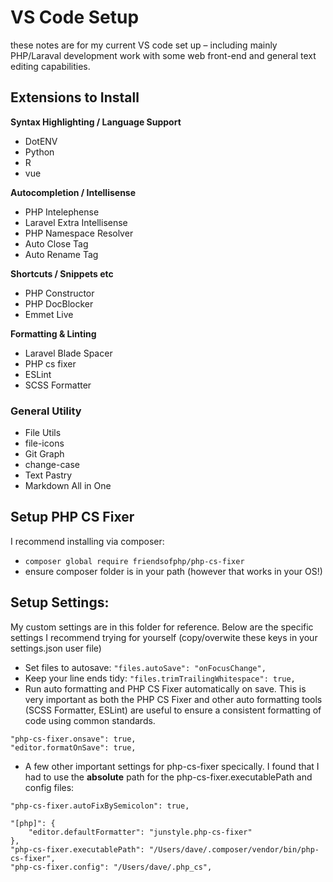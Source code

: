 # VS Code Setup
these notes are for my current VS code set up – including mainly PHP/Laraval development work with some web front-end and general text editing capabilities.

## Extensions to Install

**Syntax Highlighting / Language Support**

- DotENV
- Python
- R
- vue

**Autocompletion / Intellisense**

- PHP Intelephense
- Laravel Extra Intellisense
- PHP Namespace Resolver
- Auto Close Tag
- Auto Rename Tag


**Shortcuts / Snippets etc**
- PHP Constructor
- PHP DocBlocker
- Emmet Live

**Formatting & Linting**
- Laravel Blade Spacer
- PHP cs fixer
- ESLint
- SCSS Formatter


### General Utility

- File Utils
- file-icons
- Git Graph
- change-case
- Text Pastry
- Markdown All in One

## Setup PHP CS Fixer
I recommend installing via composer:
 -  `composer global require friendsofphp/php-cs-fixer`
 - ensure composer folder is in your path (however that works in your OS!)
 
 
 ## Setup Settings:
 My custom settings are in this folder for reference. Below are the specific settings I recommend trying for yourself (copy/overwite these keys in your settings.json user file)
 
 - Set files to autosave: `"files.autoSave": "onFocusChange",`
 - Keep your line ends tidy:  `"files.trimTrailingWhitespace": true,`
 - Run auto formatting and PHP CS Fixer automatically on save. This is very important as both the PHP CS Fixer and other auto formatting tools (SCSS Formatter, ESLint) are useful to ensure a consistent formatting of code using common standards.
 
```
"php-cs-fixer.onsave": true,
"editor.formatOnSave": true,
```

- A few other important settings for php-cs-fixer specically. I found that I had to use the **absolute** path for the php-cs-fixer.executablePath and config files: 

```
"php-cs-fixer.autoFixBySemicolon": true,

"[php]": {
    "editor.defaultFormatter": "junstyle.php-cs-fixer"
},
"php-cs-fixer.executablePath": "/Users/dave/.composer/vendor/bin/php-cs-fixer",
"php-cs-fixer.config": "/Users/dave/.php_cs",
```

